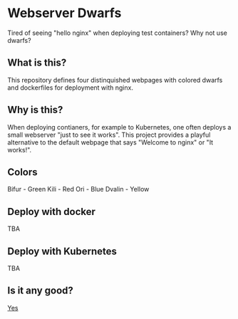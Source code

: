 Webserver Dwarfs
================
Tired of seeing "hello nginx" when deploying test containers? Why not use dwarfs?

What is this?
-------------
This repository defines four distinquished webpages with colored dwarfs and dockerfiles for deployment with nginx.


Why is this?
-------------
When deploying contianers, for example to Kubernetes, one often deploys a small webserver "just to see it works". This project provides a playful alternative to the default webpage that says "Welcome to nginx" or "It works!".

Colors
------
Bifur - Green
Kili - Red
Ori - Blue
Dvalin - Yellow

Deploy with docker
------------------
TBA

Deploy with Kubernetes
----------------------
TBA

Is it any good?
---------------
[Yes](https://news.ycombinator.com/item?id=3067434)

